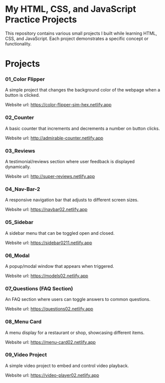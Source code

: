 
# My HTML, CSS, and JavaScript Practice Projects

This repository contains various small projects I built while learning HTML, CSS, and JavaScript. Each project demonstrates a specific concept or functionality.

# Projects

### 01_Color Flipper

A simple project that changes the background color of the webpage when a button is clicked.

Website url: 
https://color-flipper-sim-hex.netlify.app


### 02_Counter
A basic counter that increments and decrements a number on button clicks.

Website url: 
http://admirable-counter.netlify.app


### 03_Reviews
A testimonial/reviews section where user feedback is displayed dynamically.

Website url:
http://super-reviews.netlify.app


### 04_Nav-Bar-2
A responsive navigation bar that adjusts to different screen sizes.

Website url:
https://navbar02.netlify.app

### 05_Sidebar
A sidebar menu that can be toggled open and closed.

Website url:
https://sidebar0211.netlify.app

### 06_Modal

A popup/modal window that appears when triggered.

Website url:
https://models02.netlify.app

### 07_Questions (FAQ Section)

An FAQ section where users can toggle answers to common questions.

Website url:
https://questions02.netlify.app

### 08_Menu Card

A menu display for a restaurant or shop, showcasing different items.

Website url:
https://menu-card02.netlify.app

### 09_Video Project

A simple video project to embed and control video playback.

Website url:
https://video-player02.netlify.app
